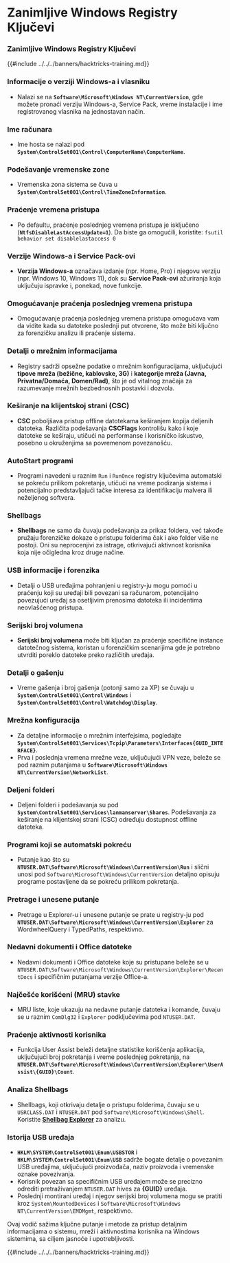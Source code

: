 # Zanimljive Windows Registry Ključevi

### Zanimljive Windows Registry Ključevi

{{#include ../../../banners/hacktricks-training.md}}

### **Informacije o verziji Windows-a i vlasniku**

- Nalazi se na **`Software\Microsoft\Windows NT\CurrentVersion`**, gde možete pronaći verziju Windows-a, Service Pack, vreme instalacije i ime registrovanog vlasnika na jednostavan način.

### **Ime računara**

- Ime hosta se nalazi pod **`System\ControlSet001\Control\ComputerName\ComputerName`**.

### **Podešavanje vremenske zone**

- Vremenska zona sistema se čuva u **`System\ControlSet001\Control\TimeZoneInformation`**.

### **Praćenje vremena pristupa**

- Po defaultu, praćenje poslednjeg vremena pristupa je isključeno (**`NtfsDisableLastAccessUpdate=1`**). Da biste ga omogućili, koristite:
`fsutil behavior set disablelastaccess 0`

### Verzije Windows-a i Service Pack-ovi

- **Verzija Windows-a** označava izdanje (npr. Home, Pro) i njegovu verziju (npr. Windows 10, Windows 11), dok su **Service Pack-ovi** ažuriranja koja uključuju ispravke i, ponekad, nove funkcije.

### Omogućavanje praćenja poslednjeg vremena pristupa

- Omogućavanje praćenja poslednjeg vremena pristupa omogućava vam da vidite kada su datoteke poslednji put otvorene, što može biti ključno za forenzičku analizu ili praćenje sistema.

### Detalji o mrežnim informacijama

- Registry sadrži opsežne podatke o mrežnim konfiguracijama, uključujući **tipove mreža (bežične, kablovske, 3G)** i **kategorije mreža (Javna, Privatna/Domaća, Domen/Rad)**, što je od vitalnog značaja za razumevanje mrežnih bezbednosnih postavki i dozvola.

### Keširanje na klijentskoj strani (CSC)

- **CSC** poboljšava pristup offline datotekama keširanjem kopija deljenih datoteka. Različita podešavanja **CSCFlags** kontrolišu kako i koje datoteke se keširaju, utičući na performanse i korisničko iskustvo, posebno u okruženjima sa povremenom povezanošću.

### AutoStart programi

- Programi navedeni u raznim `Run` i `RunOnce` registry ključevima automatski se pokreću prilikom pokretanja, utičući na vreme podizanja sistema i potencijalno predstavljajući tačke interesa za identifikaciju malvera ili neželjenog softvera.

### Shellbags

- **Shellbags** ne samo da čuvaju podešavanja za prikaz foldera, već takođe pružaju forenzičke dokaze o pristupu folderima čak i ako folder više ne postoji. Oni su neprocenjivi za istrage, otkrivajući aktivnost korisnika koja nije očigledna kroz druge načine.

### USB informacije i forenzika

- Detalji o USB uređajima pohranjeni u registry-ju mogu pomoći u praćenju koji su uređaji bili povezani sa računarom, potencijalno povezujući uređaj sa osetljivim prenosima datoteka ili incidentima neovlašćenog pristupa.

### Serijski broj volumena

- **Serijski broj volumena** može biti ključan za praćenje specifične instance datotečnog sistema, koristan u forenzičkim scenarijima gde je potrebno utvrditi poreklo datoteke preko različitih uređaja.

### **Detalji o gašenju**

- Vreme gašenja i broj gašenja (potonji samo za XP) se čuvaju u **`System\ControlSet001\Control\Windows`** i **`System\ControlSet001\Control\Watchdog\Display`**.

### **Mrežna konfiguracija**

- Za detaljne informacije o mrežnim interfejsima, pogledajte **`System\ControlSet001\Services\Tcpip\Parameters\Interfaces{GUID_INTERFACE}`**.
- Prva i poslednja vremena mrežne veze, uključujući VPN veze, beleže se pod raznim putanjama u **`Software\Microsoft\Windows NT\CurrentVersion\NetworkList`**.

### **Deljeni folderi**

- Deljeni folderi i podešavanja su pod **`System\ControlSet001\Services\lanmanserver\Shares`**. Podešavanja za keširanje na klijentskoj strani (CSC) određuju dostupnost offline datoteka.

### **Programi koji se automatski pokreću**

- Putanje kao što su **`NTUSER.DAT\Software\Microsoft\Windows\CurrentVersion\Run`** i slični unosi pod `Software\Microsoft\Windows\CurrentVersion` detaljno opisuju programe postavljene da se pokreću prilikom pokretanja.

### **Pretrage i unesene putanje**

- Pretrage u Explorer-u i unesene putanje se prate u registry-ju pod **`NTUSER.DAT\Software\Microsoft\Windows\CurrentVersion\Explorer`** za WordwheelQuery i TypedPaths, respektivno.

### **Nedavni dokumenti i Office datoteke**

- Nedavni dokumenti i Office datoteke koje su pristupane beleže se u `NTUSER.DAT\Software\Microsoft\Windows\CurrentVersion\Explorer\RecentDocs` i specifičnim putanjama verzije Office-a.

### **Najčešće korišćeni (MRU) stavke**

- MRU liste, koje ukazuju na nedavne putanje datoteka i komande, čuvaju se u raznim `ComDlg32` i `Explorer` podključevima pod `NTUSER.DAT`.

### **Praćenje aktivnosti korisnika**

- Funkcija User Assist beleži detaljne statistike korišćenja aplikacija, uključujući broj pokretanja i vreme poslednjeg pokretanja, na **`NTUSER.DAT\Software\Microsoft\Windows\CurrentVersion\Explorer\UserAssist\{GUID}\Count`**.

### **Analiza Shellbags**

- Shellbags, koji otkrivaju detalje o pristupu folderima, čuvaju se u `USRCLASS.DAT` i `NTUSER.DAT` pod `Software\Microsoft\Windows\Shell`. Koristite **[Shellbag Explorer](https://ericzimmerman.github.io/#!index.md)** za analizu.

### **Istorija USB uređaja**

- **`HKLM\SYSTEM\ControlSet001\Enum\USBSTOR`** i **`HKLM\SYSTEM\ControlSet001\Enum\USB`** sadrže bogate detalje o povezanim USB uređajima, uključujući proizvođača, naziv proizvoda i vremenske oznake povezivanja.
- Korisnik povezan sa specifičnim USB uređajem može se precizno odrediti pretraživanjem `NTUSER.DAT` hives za **{GUID}** uređaja.
- Poslednji montirani uređaj i njegov serijski broj volumena mogu se pratiti kroz `System\MountedDevices` i `Software\Microsoft\Windows NT\CurrentVersion\EMDMgmt`, respektivno.

Ovaj vodič sažima ključne putanje i metode za pristup detaljnim informacijama o sistemu, mreži i aktivnostima korisnika na Windows sistemima, sa ciljem jasnoće i upotrebljivosti.

{{#include ../../../banners/hacktricks-training.md}}
